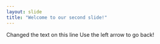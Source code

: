 ```yaml
---
layout: slide
title: "Welcome to our second slide!"
---
```

Changed the text on this line
Use the left arrow to go back!
